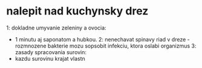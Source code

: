 # nalepit nad kuchynsky drez

1: dokladne umyvanie zeleniny a ovocia:
  - 1 minutu aj saponatom a hubkou.
2: nenechavat spinavy riad v dreze - rozmnozene bakterie mozu sopsobit infekciu, ktora oslabi organizmus
3: zasady spracovania surovin:
  - kazdu surovinu krajat vlastn
